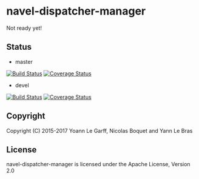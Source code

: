 navel-dispatcher-manager
========================

Not ready yet!

Status
------

- master

[![Build Status](https://travis-ci.org/Navel-IT/navel-dispatcher-manager.svg?branch=master)](https://travis-ci.org/Navel-IT/navel-dispatcher-manager?branch=master)
[![Coverage Status](https://coveralls.io/repos/github/Navel-IT/navel-dispatcher-manager/badge.svg?branch=master)](https://coveralls.io/github/Navel-IT/navel-dispatcher-manager?branch=master)

- devel

[![Build Status](https://travis-ci.org/Navel-IT/navel-dispatcher-manager.svg?branch=devel)](https://travis-ci.org/Navel-IT/navel-dispatcher-manager?branch=devel)
[![Coverage Status](https://coveralls.io/repos/github/Navel-IT/navel-dispatcher-manager/badge.svg?branch=devel)](https://coveralls.io/github/Navel-IT/navel-dispatcher-manager?branch=devel)


Copyright
---------

Copyright (C) 2015-2017 Yoann Le Garff, Nicolas Boquet and Yann Le Bras

License
-------

navel-dispatcher-manager is licensed under the Apache License, Version 2.0